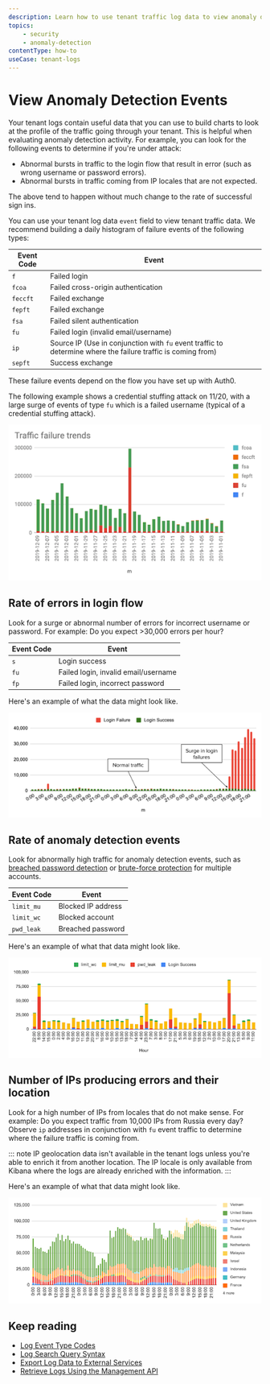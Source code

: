```yaml
---
description: Learn how to use tenant traffic log data to view anomaly detection events. 
topics:
    - security
    - anomaly-detection
contentType: how-to
useCase: tenant-logs
---
```


# View Anomaly Detection Events

Your tenant logs contain useful data that you can use to build charts to look at the profile of the traffic going through your tenant. This is helpful when evaluating anomaly detection activity. For example, you can look for the following events to determine if you're under attack:
- Abnormal bursts in traffic to the login flow that result in error (such as wrong username or password errors).
- Abnormal bursts in traffic coming from IP locales that are not expected.

The above tend to happen without much change to the rate of successful sign ins.

You can use your tenant log data `event` field to view tenant traffic data. We recommend building a daily histogram of failure events of the following types:

| Event Code | Event |
| -- | -- |
| `f` | Failed login |
| `fcoa` | Failed cross-origin authentication |
| `feccft` | Failed exchange |
| `fepft` | Failed exchange |
| `fsa` | Failed silent authentication |
| `fu` | Failed login (invalid email/username) |
| `ip` | Source IP (Use in conjunction with `fu` event traffic to determine where the failure traffic is coming from) |
| `sepft` | Success exchange |

These failure events depend on the flow you have set up with Auth0. 

The following example shows a credential stuffing attack on 11/20, with a large surge of events of type `fu` which is a failed username (typical of a credential stuffing attack).

![Traffic Failure Trends](/media/articles/anomaly-detection/traffic-failure-trends.png)

## Rate of errors in login flow

Look for a surge or abnormal number of errors for incorrect username or password. For example: Do you expect >30,000 errors per hour?

| Event Code | Event |
| -- | -- |
| `s` | Login success |
| `fu` | Failed login, invalid email/username |
| `fp` | Failed login, incorrect password |

Here's an example of what the data might look like.

![Rate of Errors in Login Flow](/media/articles/anomaly-detection/login-flow-errors.png)

## Rate of anomaly detection events

Look for abnormally high traffic for anomaly detection events, such as [breached password detection](/anomaly-detection/concepts/breached-passwords) or [brute-force protection](/anomaly-detection/concepts/brute-force-protection) for multiple accounts.

| Event Code | Event |
| -- | -- |
| `limit_mu` | Blocked IP address |
| `limit_wc` | Blocked account |
| `pwd_leak` | Breached password |

Here's an example of what that data might look like.

![Anomaly Detection Events](/media/articles/anomaly-detection/anomaly-detection-events.png)

## Number of IPs producing errors and their location

Look for a high number of IPs from locales that do not make sense. For example: Do you expect traffic from 10,000 IPs from Russia every day? Observe `ip` addresses in conjunction with `fu` event traffic to determine where the failure traffic is coming from.  

::: note
IP geolocation data isn't available in the tenant logs unless you're able to enrich it from another location. The IP locale is only  available from Kibana where the logs are already enriched with the information. 
:::

Here's an example of what that data might look like.

![IP Addresses Failed Attempts](/media/articles/anomaly-detection/ips-location.png)

## Keep reading

* [Log Event Type Codes](/logs/references/log-event-type-codes)
* [Log Search Query Syntax](/logs/references/query-syntax)
* [Export Log Data to External Services](/extensions#Monitor)
* [Retrieve Logs Using the Management API](/logs/guides/retrieve-logs-mgmt-api)
